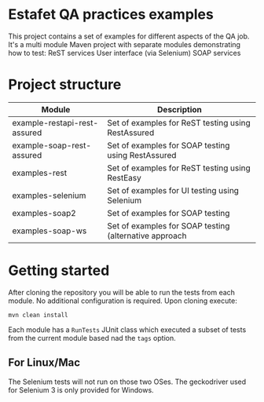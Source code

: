# Estafet QA practices examples
This project contains a set of examples for different aspects of the QA job. It's a multi module Maven project with separate modules demonstrating how to test:
ReST services
User interface (via Selenium)
SOAP services

# Project structure
| Module | Description |
| --- | --- |
| example-restapi-rest-assured | Set of examples for ReST testing using RestAssured |
| example-soap-rest-assured | Set of examples for SOAP testing using RestAssured |
| examples-rest | Set of examples for ReST testing using RestEasy |
| examples-selenium | Set of examples for UI testing using Selenium |
| examples-soap2 | Set of examples for SOAP testing |
| examples-soap-ws | Set of examples for SOAP testing (alternative approach |

# Getting started
After cloning the repository you will be able to run the tests from each module. No additional configuration is required.
Upon cloning execute:
```
mvn clean install
```
Each module has a `RunTests` JUnit class which executed a subset of tests from the current module based nad the `tags` option.
## For Linux/Mac
The Selenium tests will not run on those two OSes. The geckodriver used for Selenium 3 is only provided for Windows.
